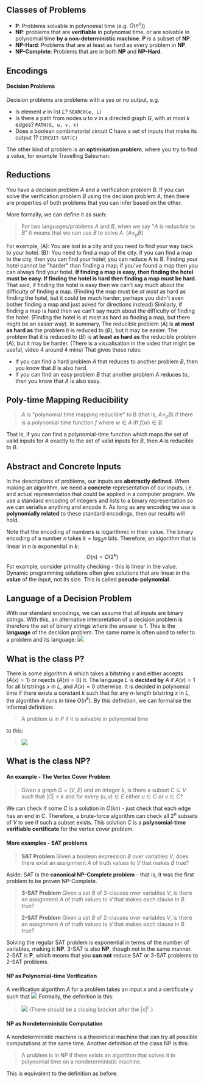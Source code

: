 ## Classes of Problems
- **P**: Problems solvable in polynomial time (e.g. $O(n^c)$)
- **NP**: problems that are **verifiable** in polynomial time, or are solvable in polynomial time **by a non-deterministic machine**. **P** is a subset of **NP**.
- **NP-Hard**: Problems that are at least as hard as every problem in **NP**.
- **NP-Complete**: Problems that are in both **NP** and **NP-Hard**.

## Encodings
#### Decision Problems
Decision problems are problems with a yes or no output, e.g.
- Is element $e$ in list $L$? `SEARCH(e, L)`
- Is there a path from nodes $u$ to $v$ in a directed graph $G$, with at most $k$ edges? `PATH(G, u, v, k)`
- Does a boolean combinatorial circuit C have a set of inputs that make its output 1? `CIRCUIT-SAT(C)`

The other kind of problem is an **optimisation problem**, where you try to find a value, for example Travelling Salesman.

## Reductions
You have a decision problem $A$ and a verification problem $B$. If you can solve the verification problem $B$ using the decision problem $A$, then there are properties of both problems that you can infer based on the other.

More formally, we can define it as such:
> For two languages/problems $A$ and $B$, when we say "$A$ is reducible to $B$" it means that we can use $B$ to solve $A$. ($A \leq_p B$)

For example, 
(A): You are lost in a city and you need to find your way back to your hotel.
(B): You need to find a map of the city.
If you can find a map to the city, then you can find your hotel; you can reduce A to B.
Finding your hotel cannot be "harder" than finding a map; if you've found a map then you can always find your hotel.
**If finding a map is easy, then finding the hotel must be easy. If finding the hotel is hard then finding a map must be hard.**
That said, if finding the hotel is easy then we can't say much about the difficulty of finding a map. (Finding the map must be *at least* as hard as finding the hotel, but it could be much harder; perhaps you didn't even bother finding a map and just asked for directions instead)
Similarly, if finding a map is hard then we can't say much about the difficulty of finding the hotel. (Finding the hotel is at most as hard as finding a map, but there might be an easier way).
In summary, The reducible problem ($A$) is **at most as hard as** the problem it is reduced to ($B$), but it may be easier. The problem that it is reduced to ($B$) is **at least as hard as** the reducible problem ($A$), but it may be harder.
(There is a visualisation in the video that might be useful, video 4 around 4 mins)
That gives these rules:
- If you can find a hard problem $A$ that reduces to another problem $B$, then you know that $B$ is also hard.
- If you can find an easy problem $B$ that another problem $A$ reduces to, then you know that $A$ is also easy.

## Poly-time Mapping Reducibility
> $A$ is "polynomial time mapping reducible" to B (that is, $A \leq_p B$) if there is a polynomial time function $f$ where $w \in A$ iff $f(w) \in B$.

That is, if you can find a polynomial-time function which maps the set of valid inputs for $A$ exactly to the set of valid inputs for $B$, then $A$ is reducible to $B$.

## Abstract and Concrete Inputs
In the descriptions of problems, our inputs are **abstractly defined**. When making an algorithm, we need a **concrete** representation of our inputs, i.e. and actual representation that could be applied in a computer program.
We use a standard encoding of integers and lists to a binary representation so we can serialise anything and encode it. As long as any encoding we use is **polynomially related** to these standard encodings, then our results will hold.

Note that the encoding of numbers is logarithmic in their value. The binary encoding of a number $n$ takes $k = \log_2{n}$ bits. Therefore, an algorithm that is linear in $n$ is exponential in $k$:
$$O(n) = O(2^k)$$
For example, consider primality checking - this is linear in the value.
Dynamic programming solutions often give solutions that are linear in the **value** of the input, not its size.
This is called **pseudo-polynomial**.
## Language of a Decision Problem
With our standard encodings, we can assume that all inputs are binary strings. 
With this, an alternative interpretation of a decision problem is therefore the set of binary strings where the answer is 1. This is the **language** of the decision problem.
The same name is often used to refer to a problem and its language:
![](Pasted%20image%2020230426110908.png)
## What is the class P?
There is some algorithm $A$ which takes a bitstring $x$ and either accepts ($A(x) = 1$) or rejects ($A(x) = 0$) it.
The language $L$ is **decided by** $A$ if $A(x) = 1$ for all bitstrings $x$ in $L$, and $A(x) = 0$ otherwise.
It is decided in polynomial time if there exists a constant $k$ such that for any $n$-length bitstring $x$ in $L$, the algorithm $A$ runs in time $O(n^k)$.
By this definition, we can formalise the informal definition:
> A problem is in $P$ if it is solvable in polynomial time

to this:
> ![](Pasted%20image%2020230426112124.png)

## What is the class NP?
#### An example - The Vertex Cover Problem
> Given a graph $G = (V, E)$ and an integer $k$, is there a subset $C \subseteq V$ such that $|C| \leq k$ and for every $(u, v) \in E$ either $u \in C$ or $v \in C$?

We can check if some $C$ is a solution in $O(kn)$ - just check that each edge has an end in C.
Therefore, a brute-force algorithm can check all $2^n$ subsets of $V$ to see if such a subset exists.
This solution $C$ is a **polynomial-time verifiable certificate** for the vertex cover problem. 
#### More examples - SAT problems
> **SAT Problem**
> Given a boolean expression $B$ over variables $V$, does there exist an assignment $A$ of truth values to $V$ that makes $B$ true?

Aside: SAT is the **canonical NP-Complete problem** - that is, it was the first problem to be proven NP-Complete.

> **3-SAT Problem**
> Given a set $B$ of 3-clauses over variables $V$, is there an assignment $A$ of truth values to $V$ that makes each clause in $B$ true?

> **2-SAT Problem**
> Given a set $B$ of 2-clauses over variables $V$, is there an assignment $A$ of truth values to $V$ that makes each clause in $B$ true?

Solving the regular SAT problem is exponential in terms of the number of variables, making it **NP**. 3-SAT is also **NP**, though not in the same manner. 2-SAT is **P**, which means that you **can not** reduce SAT or 3-SAT problems to 2-SAT problems.
#### NP as Polynomial-time Verification
A verification algorithm $A$ for a problem takes an input $x$ and a certificate $y$ such that
![](Pasted%20image%2020230426115936.png)
Formally, the definition is this:
> ![](Pasted%20image%2020230426120144.png)
> (There should be a closing bracket after the $|x|^c$.)

#### NP as Nondeterministic Computation
A nondeterministic machine is a theoretical machine that can try all possible computations at the same time.
Another definition of the class NP is this:
> A problem is in NP if there exists an algorithm that solves it in polynomial time on a nondeterministic machine.

This is equivalent to the definition as before.